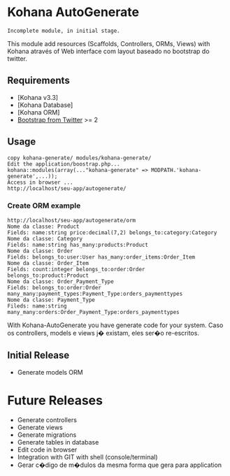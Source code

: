 # Kohana AutoGenerate

	Incomplete module, in initial stage.

This module add resources (Scaffolds, Controllers, ORMs, Views) with Kohana através of Web interface com layout baseado no bootstrap do twitter.

## Requirements

* [Kohana v3.3]
* [Kohana Database]
* [Kohana ORM]
* [Bootstrap from Twitter](http://twitter.github.com/bootstrap/) >= 2

## Usage

	copy kohana-generate/ modules/kohana-generate/
	Edit the application/boostrap.php...
	kohana::modules(array(..."kohana-generate" => MODPATH.'kohana-generate',...));
	Access in browser ...
	http://localhost/seu-app/autogenerate/


### Create ORM example

	http://localhost/seu-app/autogenerate/orm
	Nome da classe: Product
	Fields: name:string price:decimal(7,2) belongs_to:category:Category
	Nome da classe: Category
	Fields: name:string has_many:products:Product
	Nome da classe: Order
	Fields: belongs_to:user:User has_many:order_items:Order_Item
	Nome da classe: Order_Item
	Fields: count:integer belongs_to:order:Order belongs_to:product:Product
	Nome da classe: Order_Payment_Type
	Fields: belongs_to:order:Order many_many:payment_types:Payment_Type:orders_paymenttypes
	Nome da classe: Payment_Type
	Fileds: name:string many_many:orders:Order_Payment_Type:orders_paymenttypes


With Kohana-AutoGenerate you have generate code for your system. Caso os controllers, models e views j� existam, eles ser�o re-escritos.

## Initial Release

* Generate models ORM

# Future Releases

* Generate controllers
* Generate views
* Generate migrations
* Generate tables in database
* Edit code in browser
* Integration with GIT with shell (console/terminal)
* Gerar c�digo de m�dulos da mesma forma que gera para application
